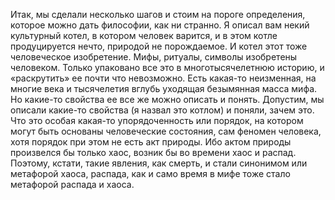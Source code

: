 Итак, мы сделали несколько шагов и стоим на пороге определения, которое можно дать философии, как ни странно. Я описал вам некий культурный котел, в котором человек варится, и в этом котле продуцируется нечто, природой не порождаемое. И котел этот тоже человеческое изобретение. Мифы, ритуалы, символы изобретены человеком. Только упаковано все это в многотысячелетнюю историю, и «раскрутить» ее почти что невозможно. Есть какая-то неизменная, на многие века и тысячелетия вглубь уходящая безымянная масса мифа. Но какие-то свойства ее все же можно описать и понять. Допустим, мы описали какие-то свойства (я назвал это котлом) и поняли, зачем это. Что это особая какая-то упорядоченность или порядок, на котором могут быть основаны человеческие состояния, сам феномен человека, хотя порядок при этом не есть акт природы. Ибо актом природы произвелся бы только хаос, возник бы во времени хаос и распад. Поэтому, кстати, такие явления, как смерть, и стали синонимом или метафорой хаоса, распада, как и само время в мифе тоже стало метафорой распада и хаоса.